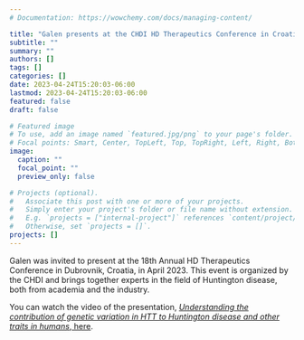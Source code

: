 ```yaml
---
# Documentation: https://wowchemy.com/docs/managing-content/

title: "Galen presents at the CHDI HD Therapeutics Conference in Croatia"
subtitle: ""
summary: ""
authors: []
tags: []
categories: []
date: 2023-04-24T15:20:03-06:00
lastmod: 2023-04-24T15:20:03-06:00
featured: false
draft: false

# Featured image
# To use, add an image named `featured.jpg/png` to your page's folder.
# Focal points: Smart, Center, TopLeft, Top, TopRight, Left, Right, BottomLeft, Bottom, BottomRight.
image:
  caption: ""
  focal_point: ""
  preview_only: false

# Projects (optional).
#   Associate this post with one or more of your projects.
#   Simply enter your project's folder or file name without extension.
#   E.g. `projects = ["internal-project"]` references `content/project/deep-learning/index.md`.
#   Otherwise, set `projects = []`.
projects: []
---
```

Galen was invited to present at the 18th Annual HD Therapeutics Conference in Dubrovnik, Croatia, in April 2023. This event is organized by the CHDI and brings together experts in the field of Huntington disease, both from academia and the industry.

You can watch the video of the presentation, [*Understanding the contribution of genetic variation in HTT to Huntington disease and other traits in humans*, here](https://chdifoundation.org/2023-conference/#home).